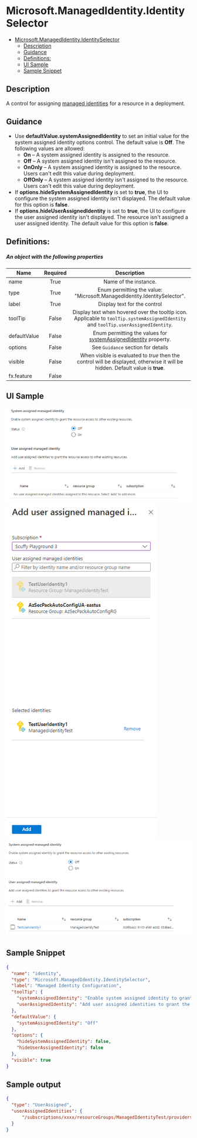 <a name="microsoft-managedidentity-identityselector"></a>
# Microsoft.ManagedIdentity.IdentitySelector
* [Microsoft.ManagedIdentity.IdentitySelector](#microsoft-managedidentity-identityselector)
    * [Description](#microsoft-managedidentity-identityselector-description)
    * [Guidance](#microsoft-managedidentity-identityselector-guidance)
    * [Definitions:](#microsoft-managedidentity-identityselector-definitions)
    * [UI Sample](#microsoft-managedidentity-identityselector-ui-sample)
    * [Sample Snippet](#microsoft-managedidentity-identityselector-sample-snippet)

<a name="microsoft-managedidentity-identityselector-description"></a>
## Description
A control for assigning [managed identities](https://learn.microsoft.com/azure/active-directory/managed-identities-azure-resources/overview) for a resource in a deployment.
<a name="microsoft-managedidentity-identityselector-guidance"></a>
## Guidance
- Use **defaultValue.systemAssignedIdentity** to set an initial value for the system assigned identity options control. The default value is **Off**. The following values are allowed:
    - **On** – A system assigned identity is assigned to the resource.
    - **Off** – A system assigned identity isn't assigned to the resource.
    - **OnOnly** – A system assigned identity is assigned to the resource. Users can't edit this value during deployment.
    - **OffOnly** – A system assigned identity isn't assigned to the resource. Users can't edit this value during deployment.
- If **options.hideSystemAssignedIdentity** is set to **true**, the UI to configure the system assigned identity isn't displayed. The default value for this option is **false**.
- If **options.hideUserAssignedIdentity** is set to **true**, the UI to configure the user assigned identity isn't displayed. The resource isn't assigned a user assigned identity. The default value for this option is **false**.
 
<a name="microsoft-managedidentity-identityselector-definitions"></a>
## Definitions:
<a name="microsoft-managedidentity-identityselector-definitions-an-object-with-the-following-properties"></a>
##### An object with the following properties
| Name | Required | Description
| ---|:--:|:--:|
|name|True|Name of the instance.
|type|True|Enum permitting the value: "Microsoft.ManagedIdentity.IdentitySelector".
|label|True|Display text for the control
|toolTip|False|Display text when hovered over the tooltip icon.  Applicable to `toolTip.systemAssignedIdentity` and `toolTip.userAssignedIdentity`.
|defaultValue|False|Enum permitting the values for [systemAssignedIdentity](./dx-enum-control-IdentitySelector-defaultValue.md) property.
|options|False|See `Guidance` section for details
|visible|False|When visible is evaluated to *true* then the control will be displayed, otherwise it will be hidden.  Default value is **true**.
|fx.feature|False|
<a name="microsoft-managedidentity-identityselector-ui-sample"></a>
## UI Sample
![alt-text](../media/dx/controls/Microsoft.ManagedIdentity.IdentitySelector-control.png "The control consists of the following elements:")  
![alt-text](../media/dx/controls/Microsoft.ManagedIdentity.IdentitySelector-selection.png "When the user selects Add, the following form opens. The user can select one or more user-assigned identities for the resource.")  
![alt-text](../media/dx/controls/Microsoft.ManagedIdentity.IdentitySelector-selected.png "The selected identities are displayed in the table. The user can add or delete items from this table.")  
<a name="microsoft-managedidentity-identityselector-sample-snippet"></a>
## Sample Snippet
  ```json
{
    "name": "identity",
    "type": "Microsoft.ManagedIdentity.IdentitySelector",
    "label": "Managed Identity Configuration",
    "toolTip": {
      "systemAssignedIdentity": "Enable system assigned identity to grant the resource access to other existing resources.",
      "userAssignedIdentity": "Add user assigned identities to grant the resource access to other existing resources."
    },
    "defaultValue": {
      "systemAssignedIdentity": "Off"
    },
    "options": {
      "hideSystemAssignedIdentity": false,
      "hideUserAssignedIdentity": false
    },
    "visible": true
}
```

## Sample output
  ```json
{
    "type": "UserAssigned",
    "userAssignedIdentities": {
        "/subscriptions/xxxx/resourceGroups/ManagedIdentityTest/providers/Microsoft.ManagedIdentity/userAssignedIdentities/TestUserIdentity1": {}
    }
}
```


